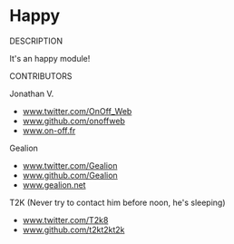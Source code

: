 Happy
==========

DESCRIPTION

It's an happy module!


CONTRIBUTORS

Jonathan V.
- www.twitter.com/OnOff_Web
- www.github.com/onoffweb
- www.on-off.fr

Gealion
- www.twitter.com/Gealion
- www.github.com/Gealion
- www.gealion.net

T2K (Never try to contact him before noon, he's sleeping)
- www.twitter.com/T2k8
- www.github.com/t2kt2kt2k
